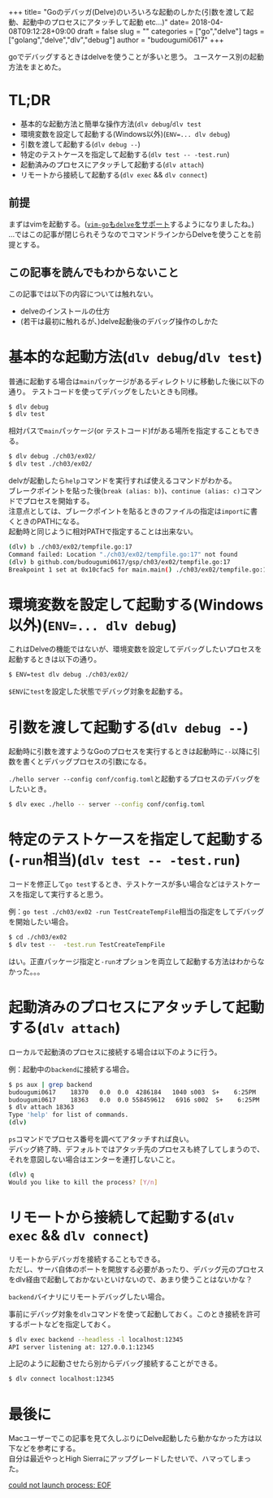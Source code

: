 +++
title= "Goのデバッガ(Delve)のいろいろな起動のしかた(引数を渡して起動、起動中のプロセスにアタッチして起動 etc...)"
date= 2018-04-08T09:12:28+09:00
draft = false
slug = ""
categories = ["go","delve"]
tags = ["golang","delve","dlv","debug"]
author = "budougumi0617"
+++

goでデバッグするときはdelveを使うことが多いと思う。
ユースケース別の起動方法をまとめた。

# TL;DR
- 基本的な起動方法と簡単な操作方法(`dlv debug`/`dlv test`
- 環境変数を設定して起動する(Windows以外)(`ENV=... dlv debug`)
- 引数を渡して起動する(`dlv debug --`)
- 特定のテストケースを指定して起動する(`dlv test -- -test.run`)
- 起動済みのプロセスにアタッチして起動する(`dlv attach`)
- リモートから接続して起動する(`dlv exec` && `dlv connect`)


## 前提
まずはvimを起動する。([`vim-go`も`delve`をサポート](https://github.com/fatih/vim-go/blob/master/CHANGELOG.md#117---march-27-2018)するようになりましたね。)  
…ではこの記事が閉じられそうなのでコマンドラインからDelveを使うことを前提とする。

## この記事を読んでもわからないこと
この記事では以下の内容については触れない。

- delveのインストールの仕方
- (若干は最初に触れるが、)delve起動後のデバッグ操作のしかた

# 基本的な起動方法(`dlv debug`/`dlv test`)
普通に起動する場合は`main`パッケージがあるディレクトリに移動した後に以下の通り。
テストコードを使ってデバッグをしたいときも同様。

```bash
$ dlv debug
$ dlv test
```

相対パスで`main`パッケージ(or テストコード)fがある場所を指定することもできる。

```bash
$ dlv debug ./ch03/ex02/
$ dlv test ./ch03/ex02/
```

delvが起動したら`help`コマンドを実行すれば使えるコマンドがわかる。  
ブレークポイントを貼った後(`break (alias: b)`)、`continue (alias: c)`コマンドでプロセスを開始する。  
注意点としては、ブレークポイントを貼るときのファイルの指定は`import`に書くときのPATHになる。  
起動時と同じように相対PATHで指定することは出来ない。

```bash
(dlv) b ./ch03/ex02/tempfile.go:17
Command failed: Location "./ch03/ex02/tempfile.go:17" not found
(dlv) b github.com/budougumi0617/gsp/ch03/ex02/tempfile.go:17
Breakpoint 1 set at 0x10cfac5 for main.main() ./ch03/ex02/tempfile.go:17
```

# 環境変数を設定して起動する(Windows以外)(`ENV=... dlv debug`)
これはDelveの機能ではないが、環境変数を設定してデバッグしたいプロセスを起動するときは以下の通り。

```bash
$ ENV=test dlv debug ./ch03/ex02/
```
`$ENV`に`test`を設定した状態でデバッグ対象を起動する。


# 引数を渡して起動する(`dlv debug --`)
起動時に引数を渡すようなGoのプロセスを実行するときは起動時に`--`以降に引数を書くとデバッグプロセスの引数になる。

`./hello server --config conf/config.toml`と起動するプロセスのデバッグをしたいとき。
```bash
$ dlv exec ./hello -- server --config conf/config.toml
```

# 特定のテストケースを指定して起動する(`-run`相当)(`dlv test -- -test.run`)
コードを修正して`go test`するとき、テストケースが多い場合などはテストケースを指定して実行すると思う。

例：`go test ./ch03/ex02 -run TestCreateTempFile`相当の指定をしてデバッグを開始したい場合。

```bash
$ cd ./ch03/ex02
$ dlv test --  -test.run TestCreateTempFile
```

はい。正直パッケージ指定と`-run`オプションを両立して起動する方法はわからなかった。。。

# 起動済みのプロセスにアタッチして起動する(`dlv attach`)
ローカルで起動済のプロセスに接続する場合は以下のように行う。

例：起動中の`backend`に接続する場合。

```bash
$ ps aux | grep backend
budougumi0617    18370   0.0  0.0  4286184   1040 s003  S+    6:25PM   0:00.00 grep backend
budougumi0617    18363   0.0  0.0 558459612   6916 s002  S+    6:25PM   0:00.02 ./backend
$ dlv attach 18363
Type 'help' for list of commands.
(dlv)
```

`ps`コマンドでプロセス番号を調べてアタッチすれば良い。  
デバッグ終了時、デフォルトではアタッチ先のプロセスも終了してしまうので、それを意図しない場合はエンターを連打しないこと。

```bash
(dlv) q
Would you like to kill the process? [Y/n]
```

# リモートから接続して起動する(`dlv exec` && `dlv connect`)
リモートからデバッガを接続することもできる。  
ただし、サーバ自体のポートを開放する必要があったり、デバッグ元のプロセスをdlv経由で起動しておかないといけないので、あまり使うことはないかな？

`backend`バイナリにリモートデバッグしたい場合。

事前にデバッグ対象を`dlv`コマンドを使って起動しておく。このとき接続を許可するポートなどを指定しておく。
```bash
$ dlv exec backend --headless -l localhost:12345
API server listening at: 127.0.0.1:12345
```

上記のように起動させたら別からデバッグ接続することができる。
```bash
$ dlv connect localhost:12345
```

# 最後に

Macユーザーでこの記事を見て久しぶりにDelve起動したら動かなかった方は以下などを参考にする。  
自分は最近やっとHigh Sierraにアップグレードしたせいで、ハマってしまった。

[could not launch process: EOF](https://github.com/derekparker/delve/issues/1165)


